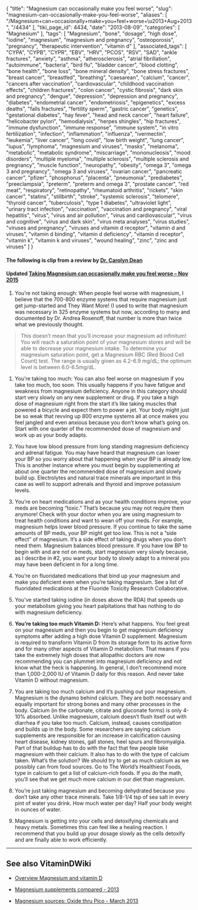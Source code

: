 {
    "title": "Magnesium can occasionally make you feel worse",
    "slug": "magnesium-can-occasionally-make-you-feel-worse",
    "aliases": [
        "/Magnesium+can+occasionally+make+you+feel+worse+\u2013+Aug+2013",
        "/4434"
    ],
    "tiki_page_id": 4434,
    "date": "2013-08-09",
    "categories": [
        "Magnesium"
    ],
    "tags": [
        "Magnesium",
        "bone",
        "dosage",
        "high dose",
        "iodine",
        "magnesium",
        "magnesium and pregnancy",
        "osteoporosis",
        "pregnancy",
        "therapeutic intervention",
        "vitamin d"
    ],
    "associated_tags": [
        "CYPA",
        "CYPB",
        "CYPR",
        "EBV",
        "HRV",
        "PCOS",
        "RSV",
        "SAD",
        "ankle fractures",
        "anxiety",
        "asthma",
        "atherosclerosis",
        "atrial fibrillation",
        "autoimmune",
        "bacteria",
        "bird flu",
        "bladder cancer",
        "blood clotting",
        "bone health",
        "bone loss",
        "bone mineral density",
        "bone stress fractures",
        "breast cancer",
        "breastfed",
        "breathing",
        "caesarean",
        "calcium",
        "cancer",
        "cancers after vaccination",
        "cardiovascular",
        "childhood vaccination effects",
        "children fractures",
        "colon cancer",
        "cystic fibrosis",
        "dark skin and pregnancy",
        "dengue",
        "depression",
        "depression and pregnancy",
        "diabetes",
        "endometrial cancer",
        "endometriosis",
        "epigenetics",
        "excess deaths",
        "falls fractures",
        "fertility sperm",
        "gastric cancer",
        "genetics",
        "gestational diabetes",
        "hay fever",
        "head and neck cancer",
        "heart failure",
        "helicobacter pylori",
        "hemodialysis",
        "herpes shingles",
        "hip fractures",
        "immune dysfunction",
        "immune response",
        "immune system",
        "in vitro fertilization",
        "infection",
        "inflammation",
        "influenza",
        "ivermectin",
        "leukemia",
        "liver cancer",
        "long covid",
        "low birth weight",
        "lung cancer",
        "lupus",
        "lymphoma",
        "magnesium and viruses",
        "masks",
        "melanoma",
        "metabolic",
        "metabolic syndrome",
        "miscarriage",
        "mononucleosis",
        "mood disorders",
        "multiple myeloma",
        "multiple sclerosis",
        "multiple sclerosis and pregnancy",
        "muscle function",
        "neuropathy",
        "obesity",
        "omega 3",
        "omega 3 and pregnancy",
        "omega 3 and viruses",
        "ovarian cancer",
        "pancreatic cancer",
        "pfizer",
        "phosphorus",
        "placenta",
        "pneumonia",
        "prediabetes",
        "preeclampsia",
        "preterm",
        "preterm and omega 3",
        "prostate cancer",
        "red meat",
        "respiratory",
        "retinopathy",
        "rheumatoid arthritis",
        "rickets",
        "skin cancer",
        "statins",
        "stillbirth",
        "stroke",
        "systemic sclerosis",
        "telomere",
        "thyroid cancer",
        "tuberculosis",
        "type 1 diabetes",
        "ultraviolet light",
        "urinary tract infection",
        "vaccination",
        "vaccination and pregnancy",
        "viral hepatitis",
        "virus",
        "virus and air pollution",
        "virus and cardiovascular",
        "virus and cognitive",
        "virus and dark skin",
        "virus meta analyses",
        "virus studies",
        "viruses and pregnancy",
        "viruses and vitamin d receptor",
        "vitamin d and viruses",
        "vitamin d binding",
        "vitamin d deficiency",
        "vitamin d receptor",
        "vitamin k",
        "vitamin k and viruses",
        "wound healing",
        "zinc",
        "zinc and viruses"
    ]
}


#### The following is clip from a review by [Dr. Carolyn Dean](http://www.nutritionalmagnesium.org/magnesium-and-osteoporosis-maintaining-bone-integrity/%20)

#### Updated [Taking Magnesium can occasionally make you feel worse – Nov 2015](/tags/taking-magnesium-can-occasionally-make-you-feel-worse-nov-2015.html)

1. You’re not taking enough: When people feel worse with magnesium, I believe that the 700-800 enzyme systems that require magnesium just get jump-started and They Want More! (I used to write that magnesium was necessary in 325 enzyme systems but now, according to many and documented by Dr. Andrea Rosenoff, that number is more than twice what we previously thought.

> This doesn’t mean that you’ll increase your magnesium ad infinitum! You will reach a saturation point of your magnesium stores and will be able to decrease your magnesium intake. To determine your magnesium saturation point, get a Magnesium RBC (Red Blood Cell Count) test. The range is usually given as 4.2-6.9 mg/dL; the optimum level is between 6.0-6.5mg/dL.

1. You’re taking too much: You can also feel worse on magnesium if you take too much, too soon. This usually happens if you have fatigue and weakness from magnesium deficiency. Anyone in this category should start very slowly on any new supplement or drug. If you take a high dose of magnesium right from the start it’s like taking muscles that powered a bicycle and expect them to power a jet. Your body might just be so weak that revving up 800 enzyme systems all at once makes you feel jangled and even anxious because you don’t know what’s going on. Start with one quarter of the recommended dose of magnesium and work up as your body adapts.

1. You have low blood pressure from long standing magnesium deficiency and adrenal fatigue. You may have heard that magnesium can lower your BP so you worry about that happening when your BP is already low. This is another instance where you must begin by supplementing at about one quarter the recommended dose of magnesium and slowly build up. Electrolytes and natural trace minerals are important in this case as well to support adrenals and thyroid and improve potassium levels.

1. You’re on heart medications and as your health conditions improve, your meds are becoming “toxic.” That’s because you may not require them anymore! Check with your doctor when you are using magnesium to treat health conditions and want to wean off your meds. For example, magnesium helps lower blood pressure. If you continue to take the same amounts of BP meds, your BP might get too low. This is not a “side effect” of magnesium. It’s a side effect of taking drugs when you don’t need them. Magnesium balances blood pressure. If you have low BP to begin with and are not on meds, start magnesium very slowly because, as I describe in #2, you want your body to slowly adapt to a mineral you may have been deficient in for a long time.

1. You’re on fluoridated medications that bind up your magnesium and make you deficient even when you’re taking magnesium. See a list of fluoridated medications at the Fluoride Toxicity Research Collaborative.

1. You’ve started taking iodine (in doses above the RDA) that speeds up your metabolism giving you heart palpitations that has nothing to do with magnesium deficiency.

1.  **You’re taking too much Vitamin D:**  Here’s what happens. You feel great on your magnesium and then you begin to get magnesium deficiency symptoms after adding a high dose Vitamin D supplement. Magnesium is required to transform Vitamin D from its storage form to its active form and for many other aspects of Vitamin D metabolism. That means if you take the extremely high doses that allopathic doctors are now recommending you can plummet into magnesium deficiency and not know what the heck is happening. In general, I don’t recommend more than 1,000-2,000 IU of Vitamin D daily for this reason. And never take Vitamin D without magnesium.

1. You are taking too much calcium and it’s pushing out your magnesium. Magnesium is the dynamo behind calcium. They are both necessary and equally important for strong bones and many other processes in the body. Calcium (in the carbonate, citrate and gluconate forms) is only 4-10% absorbed. Unlike magnesium, calcium doesn’t flush itself out with diarrhea if you take too much. Calcium, instead, causes constipation and builds up in the body. Some researchers are saying calcium supplements are responsible for an increase in calcification causing heart disease, kidney stones, gall stones, heel spurs and fibromyalgia. Part of that buildup has to do with the fact that few people take magnesium with their calcium. It also has to do with the type of calcium taken. What’s the solution? We should try to get as much calcium as we possibly can from food sources. Go to The World’s Healthiest Foods, type in calcium to get a list of calcium-rich foods. If you do the math, you’ll see that we get much more calcium in our diet than magnesium.

1. You’re just taking magnesium and becoming dehydrated because you don’t take any other trace minerals. Take 1/8-1/4 tsp of sea salt in every pint of water you drink. How much water per day? Half your body weight in ounces of water.

1. Magnesium is getting into your cells and detoxifying chemicals and heavy metals. Sometimes this can feel like a healing reaction. I recommend that you build up your dosage slowly as the cells detoxify and are finally able to work efficiently.

---

## See also VitaminDWiki

* [Overview Magnesium and vitamin D](/tags/overview-magnesium-and-vitamin-d.html)

* [Magnesium supplements compared - 2013](/posts/magnesium-supplements-compared-2013)

* [Magnesium sources: Oxide thru Pico - March 2013](/posts/magnesium-sources-oxide-thru-pico)